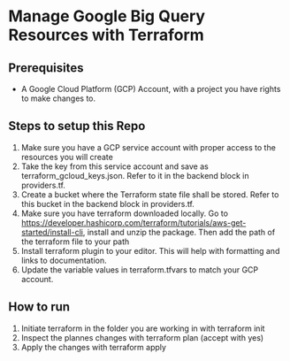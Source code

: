 # Manage Google Big Query Resources with Terraform

## Prerequisites
*  A Google Cloud Platform (GCP) Account, with a project you have rights to make changes to.

## Steps to setup this Repo
1. Make sure you have a GCP service account with proper access to the resources you will create
2. Take the key from this service account and save as terraform_gcloud_keys.json. Refer to it in the backend block in providers.tf.
3. Create a bucket where the Terraform state file shall be stored. Refer to this bucket in the backend block in providers.tf. 
4. Make sure you have terraform downloaded locally. Go to https://developer.hashicorp.com/terraform/tutorials/aws-get-started/install-cli, install and unzip the package. Then add the path of the terraform file to your path
5. Install terraform plugin to your editor. This will help with formatting and links to documentation.
6. Update the variable values in terraform.tfvars to match your GCP account.



## How to run

1. Initiate terraform in the folder you are working in with terraform init
2. Inspect the plannes changes with terraform plan (accept with yes)
3. Apply the changes with terraform apply



